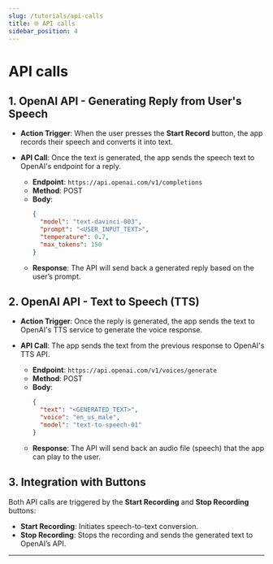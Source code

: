 ```yaml
---
slug: /tutorials/api-calls
title: 🌐 API calls
sidebar_position: 4
---
```


# API calls

## 1. **OpenAI API - Generating Reply from User's Speech**

- **Action Trigger**: When the user presses the **Start Record** button, the app records their speech and converts it into text.
- **API Call**: Once the text is generated, the app sends the speech text to OpenAI's endpoint for a reply.
  
   - **Endpoint**: `https://api.openai.com/v1/completions`
   - **Method**: POST
   - **Body**:  
     ```json
     {
       "model": "text-davinci-003",
       "prompt": "<USER_INPUT_TEXT>",
       "temperature": 0.7,
       "max_tokens": 150
     }
     ```
   - **Response**: The API will send back a generated reply based on the user’s prompt.

## 2. **OpenAI API - Text to Speech (TTS)**

- **Action Trigger**: Once the reply is generated, the app sends the text to OpenAI's TTS service to generate the voice response.
- **API Call**: The app sends the text from the previous response to OpenAI's TTS API.

   - **Endpoint**: `https://api.openai.com/v1/voices/generate`
   - **Method**: POST
   - **Body**:
     ```json
     {
       "text": "<GENERATED_TEXT>",
       "voice": "en_us_male",  
       "model": "text-to-speech-01"
     }
     ```
   - **Response**: The API will send back an audio file (speech) that the app can play to the user.

## 3. **Integration with Buttons**

Both API calls are triggered by the **Start Recording** and **Stop Recording** buttons:

- **Start Recording**: Initiates speech-to-text conversion.
- **Stop Recording**: Stops the recording and sends the generated text to OpenAI’s API.

---